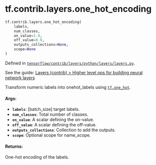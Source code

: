 <div itemscope itemtype="http://developers.google.com/ReferenceObject">
<meta itemprop="name" content="tf.contrib.layers.one_hot_encoding" />
</div>

# tf.contrib.layers.one_hot_encoding

``` python
tf.contrib.layers.one_hot_encoding(
    labels,
    num_classes,
    on_value=1.0,
    off_value=0.0,
    outputs_collections=None,
    scope=None
)
```



Defined in [`tensorflow/contrib/layers/python/layers/layers.py`](https://www.tensorflow.org/code/tensorflow/contrib/layers/python/layers/layers.py).

See the guide: [Layers (contrib) > Higher level ops for building neural network layers](../../../../../api_guides/python/contrib.layers.md#Higher_level_ops_for_building_neural_network_layers)

Transform numeric labels into onehot_labels using <a href="../../../tf/one_hot.md"><code>tf.one_hot</code></a>.

#### Args:

* <b>`labels`</b>: [batch_size] target labels.
* <b>`num_classes`</b>: Total number of classes.
* <b>`on_value`</b>: A scalar defining the on-value.
* <b>`off_value`</b>: A scalar defining the off-value.
* <b>`outputs_collections`</b>: Collection to add the outputs.
* <b>`scope`</b>: Optional scope for name_scope.


#### Returns:

One-hot encoding of the labels.
